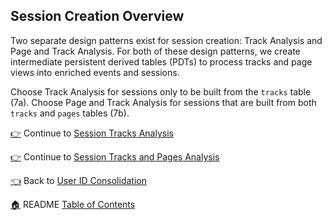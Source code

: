 ## Session Creation Overview


Two separate design patterns exist for session creation: Track Analysis and Page and Track Analysis. For both of these design patterns, we create intermediate persistent derived tables (PDTs) to process tracks and page views into enriched events and sessions.

Choose Track Analysis for sessions only to be built from the `tracks` table (7a). Choose Page and Track Analysis for sessions that are built from both `tracks` and `pages` tables (7b).

[:point_right:](_7a_session_tracks_analysis.md) Continue to [Session Tracks Analysis](_7a_session_tracks_analysis.md)

[:point_right:](_7b_session_tracks_pages_analysis.md) Continue to [Session Tracks and Pages Analysis](_7b_session_tracks_pages_analysis.md)

[:point_left:](_6_user_id_consolidation.md) Back to [User ID Consolidation](_6_user_id_consolidation.md)

[:house:](README.md) README [Table of Contents](README.md)
